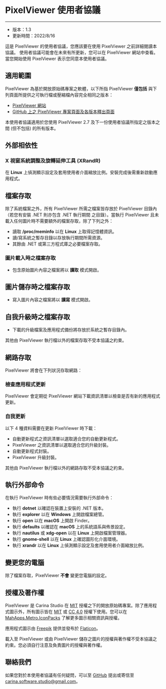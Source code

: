 # PixelViewer 使用者協議
 ---
+ 版本：1.3
+ 更新時間：2022/8/16

這是 PixelViewer 的使用者協議，您應該要在使用 PixelViewer 之前詳細閱讀本協議。 使用者協議可能會在未來有所更新，您可以在 PixelViewer 網站中查看。 當您開始使用 PixelViewer 表示您同意本使用者協議。


## 適用範圍
PixelViewer 為基於開放原始碼專案之軟體，以下所指 PixelViewer **僅包括** 與下列頁面所提供之可執行檔或壓縮檔內容完全相同之版本：

+ [PixelViewer 網站](https://carinastudio.azurewebsites.net/PixelViewer/)
+ [GitHub 上之 PixelViewer 專案頁面及各版本釋出頁面](https://github.com/carina-studio/PixelViewer)

本使用者協議適用於您使用 PixelViewer 2.7 及下一份使用者協議所指定之版本之間 (但不包括) 的所有版本。


## 外部相依性

### X 視窗系統調整及旋轉延伸工具 (XRandR)
在 **Linux** 上偵測顯示設定及套用使用者介面縮放比例。安裝完成後需重新啟動應用程式。


## 檔案存取
除了系統檔案之外，所有 PixelViewer 所需之檔案皆存放於 PixelViewer 目錄內（若您有安裝 .NET 則亦包含 .NET 執行期間 之目錄）。當執行 PixelViewer 且未載入任何圖片時不需要額外的檔案存取，除了下列之外：

+ 讀取 **/proc/meminfo** 以在 **Linux** 上取得記憶體資訊。
+ 讀/寫系統之暫存目錄以存放執行期間所需資源。
+ 其餘由 .NET 或第三方程式庫之必要檔案存取。


### 圖片載入時之檔案存取
+ 包含原始圖片內容之檔案將以 **讀取** 模式開啟。

## 圖片儲存時之檔案存取
+ 寫入圖片內容之檔案將以 **讀寫** 模式開啟。

## 自我升級時之檔案存取
+ 下載的升級檔案及應用程式備份將存放於系統之暫存目錄內。

其他由 PixelViewer 執行檔以外的檔案存取不受本協議之約束。


## 網路存取
PixelViewer 將會在下列狀況存取網路：

### 檢查應用程式更新
PixelViewer 會定期從 PixelViewer 網站下載資訊清單以檢查是否有新的應用程式更新。


### 自我更新
以下 4 種資料需要在更新 PixelViewer 時下載：

+ 自動更新程式之資訊清單以選取適合您的自動更新程式。
+ PixelViewer 之資訊清單以選取適合您的升級封裝。
+ 自動更新程式封裝。
+ PixelViewer 升級封裝。

其他由 PixelViewer 執行檔以外的網路存取不受本協議之約束。


## 執行外部命令
在執行 PixelViewer 時有些必要情況需要執行外部命令：

+ 執行 **dotnet** 以確認在裝置上安裝的 .NET 版本。
+ 執行 **explorer** 以在 **Windows** 上開啟檔案總管。
+ 執行 **open** 以在 **macOS** 上開啟 Finder。
+ 執行 **defaults** 以確認在 **macOS** 上的系統語系與佈景設定。
+ 執行 **nautilus** 或 **xdg-open** 以在 **Linux** 上開啟檔案管理器。
+ 執行 **gnome-shell** 以在 **Linux** 上確認圖形化介面環境。
+ 執行 **xrandr** 以在 **Linux** 上偵測顯示設定及套用使用者介面縮放比例。


## 變更您的電腦
除了檔案存取，PixelViewer **不會** 變更您電腦的設定。


## 授權及著作權
PixelViewer 是 Carina Studio 在 [MIT](https://github.com/carina-studio/PixelViewer/blob/master/LICENSE) 授權之下的開放原始碼專案。除了應用程式圖示外，所有圖示皆在 [MIT](https://github.com/carina-studio/PixelViewer/blob/master/LICENSE) 或 [CC 4.0](https://en.wikipedia.org/wiki/Creative_Commons_license) 授權下使用。您可以在 [MahApps.Metro.IconPacks](https://github.com/MahApps/MahApps.Metro.IconPacks) 了解更多圖示相關資訊與授權。
 
應用程式圖示由 [Freepik](https://www.freepik.com/) 提供並發布於 [Flaticon](https://www.flaticon.com/)。
 
載入至 PixelViewer 或由 PixelViewer 儲存之圖片的授權與著作權不受本協議之約束。您必須自行注意及負責圖片的授權與著作權。


## 聯絡我們
如果您對於本使用者協議有任何疑問，可以至 [GitHub](https://github.com/carina-studio/PixelViewer/issues) 提出或寄信至 [carina.software.studio@gmail.com](mailto:carina.software.studio@gmail.com)。